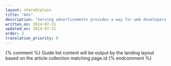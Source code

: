 ```yaml
---
layout: shared/plain
title: "Ads"
description: "Serving advertisements provides a way for web developers to make their content and site free while still earning money. Learn how ads work and how to serve responsive ads on your site."
written_on: 2014-07-31
updated_on: 2014-07-31
order: 2
translation_priority: 0
---
```


{% comment %}
Guide list content will be output by the landing layout based on the article collection matching page.id
{% endcomment %}
